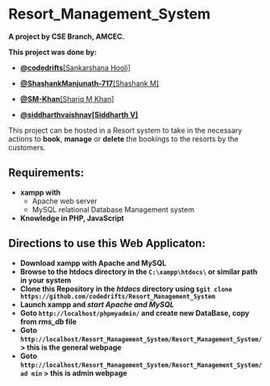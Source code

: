 # Resort_Management_System
**A project by CSE Branch, AMCEC.**

**This project was done by:**
- [**@codedrifts**[Sankarshana Hooli]](https://github.com/codedrifts)

- [**@ShashankManjunath-717**[Shashank M]](https://github.com/ShashankManjunath-717)

- [**@SM-Khan**[Shariq M Khan]](https://github.com/SM-Khan)

- [**@siddharthvaishnav[Siddharth V]**](https://github.com/siddharthvaishnav)

This project can be hosted in a Resort system to take in the necessary actions to **book**, **manage** or **delete** the bookings to the resorts by the customers.

## Requirements:
- **xampp with** 
  - Apache web server
  - MySQL relational Database Management system
- **Knowledge in PHP, JavaScript**

## Directions to use this Web Applicaton:

- **Download xampp with Apache and MySQL**
- **Browse to the htdocs directory in the `C:\xampp\htdocs\` or similar path in your system**
- **Clone this Repository in the *htdocs* directory using `$git clone https://github.com/codedrifts/Resort_Management_System`**
- **Launch xampp and *start Apache and MySQL***
- **Goto `http://localhost/phpmyadmin/` and create new DataBase, copy from *rms_db* file**
- **Goto `http://localhost/Resort_Management_System/Resort_Management_System/` > this is the general webpage**
- **Goto `http://localhost/Resort_Management_System/Resort_Management_System/ad min` > this is admin webpage**
